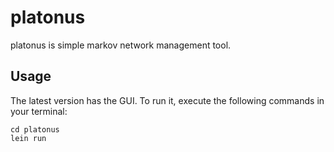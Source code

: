 platonus
========
platonus is simple markov network management tool.

Usage
-----
The latest version has the GUI. To run it, execute the following commands in
your terminal:

    cd platonus
    lein run
